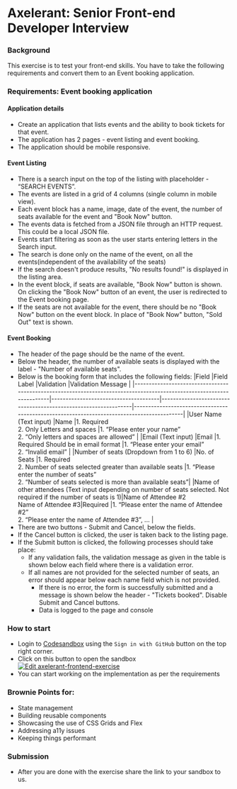 # Axelerant: Senior Front-end Developer Interview

### Background

This exercise is to test your front-end skills. You have to take the following requirements and convert them to an Event booking application.

### Requirements: Event booking application

#### Application details

- Create an application that lists events and the ability to book tickets for that event.
- The application has 2 pages - event listing and event booking.
- The application should be mobile responsive.

#### Event Listing

- There is a search input on the top of the listing with placeholder - “SEARCH EVENTS”.
- The events are listed in a grid of 4 columns (single column in mobile view).
- Each event block has a name, image, date of the event, the number of seats available for the event and "Book Now" button.
- The events data is fetched from a JSON file through an HTTP request. This could be a local JSON file.
- Events start filtering as soon as the user starts entering letters in the Search input.
- The search is done only on the name of the event, on all the events(independent of the availability of the seats)
- If the search doesn't produce results, "No results found!" is displayed in the listing area.
- In the event block, if seats are available, "Book Now" button is shown. On clicking the "Book Now" button of an event, the user is redirected to the Event booking page.
- If the seats are not available for the event, there should be no "Book Now" button on the event block. In place of "Book Now" button, "Sold Out" text is shown.

#### Event Booking

- The header of the page should be the name of the event.
- Below the header, the number of available seats is displayed with the label - "Number of available seats".
- Below is the booking form that includes the following fields:
  |Field |Field Label |Validation |Validation Message |
  |----------------------------------------------------------------------------------------------------------------------|--------------------------------------|----------------------------------------------------------------|-------------------------------------------------------------------------------------------|
  |User Name (Text input) |Name |1. Required<br/> 2. Only Letters and spaces |1. “Please enter your name”<br/> 2. “Only letters and spaces are allowed” |
  |Email (Text input) |Email |1. Required Should be in email format |1. “Please enter your email”<br/> 2. “Invalid email” |
  |Number of seats (Dropdown from 1 to 6) |No. of Seats |1. Required<br/> 2. Number of seats selected greater than available seats |1. “Please enter the number of seats”<br/> 2. “Number of seats selected is more than available seats”|
  |Name of other attendees (Text input depending on number of seats selected. Not required if the number of seats is 1)|Name of Attendee #2<br/> Name of Attendee #3|Required |1. “Please enter the name of Attendee #2”<br/> 2. “Please enter the name of Attendee #3”, ... |
- There are two buttons - Submit and Cancel, below the fields.
- If the Cancel button is clicked, the user is taken back to the listing page.
- If the Submit button is clicked, the following processes should take place:
  - If any validation fails, the validation message as given in the table is shown below each field where there is a validation error.
  - If all names are not provided for the selected number of seats, an error should appear below each name field which is not provided.
    - If there is no error, the form is successfully submitted and a message is shown below the header - "Tickets booked". Disable Submit and Cancel buttons.
    - Data is logged to the page and console

### How to start

- Login to [Codesandbox](https://codesandbox.io) using the `Sign in with GitHub` button on the top right corner.
- Click on this button to open the sandbox  
  [![Edit axelerant-frontend-exercise](https://codesandbox.io/static/img/play-codesandbox.svg)](https://https://codesandbox.io/s/new?fontsize=14)
- You can start working on the implementation as per the requirements

### Brownie Points for:

- State management
- Building reusable components
- Showcasing the use of CSS Grids and Flex
- Addressing a11y issues
- Keeping things performant

### Submission

- After you are done with the exercise share the link to your sandbox to us.
